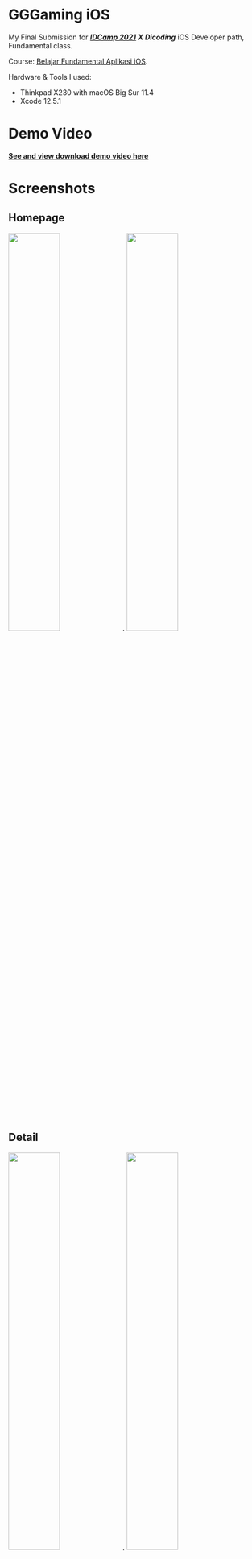 # GGGaming iOS

My Final Submission for [**_IDCamp 2021_**](https://idcamp.indosatooredoo.com/) **_X Dicoding_** iOS Developer path, Fundamental class.

Course: [Belajar Fundamental Aplikasi iOS](https://www.dicoding.com/academies/202).

Hardware & Tools I used:

- Thinkpad X230 with macOS Big Sur 11.4
- Xcode 12.5.1

# Demo Video
[**See and view download demo video here**](https://drive.google.com/file/d/1MT-1JngGQ_y-fU_nDFePt7UW2owYAUXE/view?usp=sharing)

# Screenshots

## Homepage
<img src="https://user-images.githubusercontent.com/18460240/132503143-611c8da0-039d-4fe6-a518-6c20d334b22b.png" alt="" data-canonical-src="https://user-images.githubusercontent.com/18460240/132503143-611c8da0-039d-4fe6-a518-6c20d334b22b.png" width="45%" />.    <img src="https://user-images.githubusercontent.com/18460240/132503200-6c0a130e-47be-48bb-88a4-428b6af9bd49.png" alt="" data-canonical-src="https://user-images.githubusercontent.com/18460240/132503200-6c0a130e-47be-48bb-88a4-428b6af9bd49.png" width="45%" />

## Detail
<img src="https://user-images.githubusercontent.com/18460240/132503290-07893dfa-1ef2-4cc4-86c8-1924a66da870.png" alt="" data-canonical-src="https://user-images.githubusercontent.com/18460240/132503290-07893dfa-1ef2-4cc4-86c8-1924a66da870.png" width="45%" />.    <img src="https://user-images.githubusercontent.com/18460240/132503277-27671819-46ba-4f7f-9aad-4c9cf17b5c26.png" alt="" data-canonical-src="https://user-images.githubusercontent.com/18460240/132503277-27671819-46ba-4f7f-9aad-4c9cf17b5c26.png" width="45%" />

## Search
<img src="https://user-images.githubusercontent.com/18460240/132503336-75f6748e-711b-402e-91ff-0496f4c48b79.png" alt="" data-canonical-src="https://user-images.githubusercontent.com/18460240/132503336-75f6748e-711b-402e-91ff-0496f4c48b79.png" width="45%" />

## Wishlist
<img src="https://user-images.githubusercontent.com/18460240/132503369-633f64b6-42a3-4ec8-af75-a2963320d5f7.png" alt="" data-canonical-src="https://user-images.githubusercontent.com/18460240/132503369-633f64b6-42a3-4ec8-af75-a2963320d5f7.png" width="45%" />

## Profile
<img src="https://user-images.githubusercontent.com/18460240/132503412-c1544242-cb40-44d1-af11-7c82cec756dd.png" alt="" data-canonical-src="https://user-images.githubusercontent.com/18460240/132503412-c1544242-cb40-44d1-af11-7c82cec756dd.png" width="45%" />


## Update Profile
<img src="https://user-images.githubusercontent.com/18460240/132503420-008087da-76cd-4563-bbcd-7cfc35999441.png" alt="" data-canonical-src="https://user-images.githubusercontent.com/18460240/132503420-008087da-76cd-4563-bbcd-7cfc35999441.png" width="45%" />

